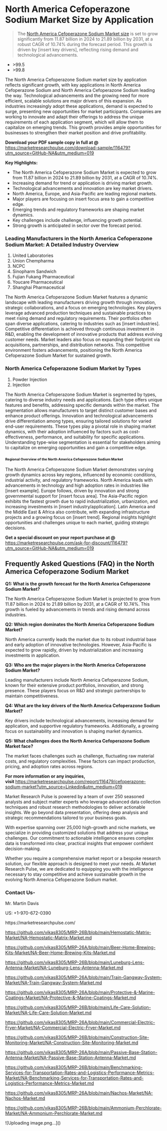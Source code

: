 
<h1>North America Cefoperazone Sodium Market&nbsp;Size by Application</h1><blockquote><p>The <a href="https://marketresearchpulse.com/download-sample/116479?utm_source=GitHub-NA&amp;utm_medium=019">North America Cefoperazone Sodium Market size</a> is set to grow significantly from 11.87 billion in 2024 to 21.89 billion by 2031, at a robust CAGR of 10.74% during the forecast period. This growth is driven by [insert key drivers], reflecting rising demand and technological advancements.</p></blockquote><ul><li>>99.5<li> >99.8</li></ul><p>The North America Cefoperazone Sodium market size by application reflects significant growth, with key applications in North America Cefoperazone Sodium and North America Cefoperazone Sodium leading the way. Technological advancements and the growing need for more efficient, scalable solutions are major drivers of this expansion. As industries increasingly adopt these applications, demand is expected to surge, presenting new opportunities for market participants. Companies are working to innovate and adapt their offerings to address the unique requirements of each application segment, which will allow them to capitalize on emerging trends. This growth provides ample opportunities for businesses to strengthen their market position and drive profitability.</p><p><strong>Download your PDF sample copy in full at @ </strong><a href="https://marketresearchpulse.com/download-sample/116479?utm_source=GitHub-NA&amp;utm_medium=019">https://marketresearchpulse.com/download-sample/116479?utm_source=GitHub-NA&amp;utm_medium=019</a></p><p><strong>Key Highlights: </strong></p><ul><li>The North America Cefoperazone Sodium Market is expected to grow from 11.87 billion in 2024 to 21.89 billion by 2031, at a CAGR of 10.74%.</li><li>Increasing demand for trend or application is driving market growth.</li><li>Technological advancements and innovation are key market drivers.</li><li>North America, Europe, and Asia-Pacific are leading regional markets.</li><li>Major players are focusing on insert focus area to gain a competitive edge.</li><li>Emerging trends and regulatory frameworks are shaping market dynamics.</li><li>Key challenges include challenge, influencing growth potential.</li><li>Strong growth is anticipated in sector over the forecast period.</li></ul><h3>Leading Manufacturers in the North America Cefoperazone Sodium Market: A Detailed Industry Overview</h3><ol><li>United Laboratories</li><li>Union Chempharma</li><li>NCPC</li><li>Sinopharm Sandwich</li><li>Fujian Fukang Pharmaceutical</li><li>Youcare Pharmaceutical</li><li>Shanghai Pharmaceutical</li></ol><div class="flex max-w-full flex-col flex-grow"><div class="min-h-8 text-message flex w-full flex-col items-end gap-2 whitespace-normal break-words [.text-message+&amp;]:mt-5" dir="auto" data-message-author-role="assistant" data-message-id="fd8432e4-4910-450d-b182-61b7bfb0a01f" data-message-model-slug="gpt-4o"><div class="flex w-full flex-col gap-1 empty:hidden first:pt-[3px]"><div class="markdown prose w-full break-words dark:prose-invert light"><p>The North America Cefoperazone Sodium Market features a dynamic landscape with leading manufacturers driving growth through innovation, strategic collaborations, and a focus on emerging technologies. Key players leverage advanced production techniques and sustainable practices to meet rising demand and regulatory requirements. Their portfolios often span diverse applications, catering to industries such as [insert industries]. Competitive differentiation is achieved through continuous investment in R&amp;D, enabling the development of innovative products that address evolving customer needs. Market leaders also focus on expanding their footprint via acquisitions, partnerships, and distribution networks. This competitive environment fosters advancements, positioning the North America Cefoperazone Sodium Market for sustained growth.</p></div></div></div></div><h3>North America Cefoperazone Sodium Market by Types</h3><ol><li>Powder Injection<li> Injection</li></ol><div class="flex max-w-full flex-col flex-grow"><div class="min-h-8 text-message flex w-full flex-col items-end gap-2 whitespace-normal break-words [.text-message+&amp;]:mt-5" dir="auto" data-message-author-role="assistant" data-message-id="084470be-0bb7-4664-bddf-5156b4f41249" data-message-model-slug="gpt-4o-mini"><div class="flex w-full flex-col gap-1 empty:hidden first:pt-[3px]"><div class="markdown prose w-full break-words dark:prose-invert light"><p>The North America Cefoperazone Sodium Market is segmented by types, catering to diverse industry needs and applications. Each type offers unique features and benefits, addressing specific demands within the market. The segmentation allows manufacturers to target distinct customer bases and enhance product offerings. Innovation and technological advancements drive differentiation among types, ensuring tailored solutions for varied end-user requirements. These types play a pivotal role in shaping market dynamics, with their adoption influenced by factors such as cost-effectiveness, performance, and suitability for specific applications. Understanding type-wise segmentation is essential for stakeholders aiming to capitalize on emerging opportunities and gain a competitive edge.</p></div></div></div></div><h3><span style="font-size: 11px;">Regional Overview of the North America Cefoperazone Sodium Market</span></h3><div class="flex max-w-full flex-col flex-grow"><div class="min-h-8 text-message flex w-full flex-col items-end gap-2 whitespace-normal break-words [.text-message+&amp;]:mt-5" dir="auto" data-message-author-role="assistant" data-message-id="e9038762-ce64-4e30-91c9-9bd413514231" data-message-model-slug="gpt-4o-mini"><div class="flex w-full flex-col gap-1 empty:hidden first:pt-[3px]"><div class="markdown prose w-full break-words dark:prose-invert light"><p>The North America Cefoperazone Sodium Market demonstrates varying growth dynamics across key regions, influenced by economic conditions, industrial activity, and regulatory frameworks. North America leads with advancements in technology and high adoption rates in industries like [insert example]. Europe follows, driven by innovation and strong governmental support for [insert focus area]. The Asia-Pacific region exhibits the fastest growth due to rapid industrialization, urbanization, and increasing investments in [insert industry/application]. Latin America and the Middle East &amp; Africa also contribute, with expanding infrastructure projects and a growing focus on [insert trend]. Regional insights highlight opportunities and challenges unique to each market, guiding strategic decisions.</p></div></div></div></div><p><strong>Get a special discount on your report purchase at @ </strong><a href="https://marketresearchpulse.com/ask-for-discount/116479?utm_source=GitHub-NA&amp;utm_medium=019">https://marketresearchpulse.com/ask-for-discount/116479?utm_source=GitHub-NA&amp;utm_medium=019</a></p><h2>Frequently Asked Questions (FAQ) in the North America Cefoperazone Sodium Market</h2><p><strong>Q1: What is the growth forecast for the North America Cefoperazone Sodium Market?</strong></p><p>The North America Cefoperazone Sodium Market is projected to grow from 11.87 billion in 2024 to 21.89 billion by 2031, at a CAGR of 10.74%. This growth is fueled by advancements in trends and rising demand across industries.</p><p><strong>Q2: Which region dominates the North America Cefoperazone Sodium Market?</strong></p><p>North America currently leads the market due to its robust industrial base and early adoption of innovative technologies. However, Asia-Pacific is expected to grow rapidly, driven by industrialization and increasing investments in application.</p><p><strong>Q3: Who are the major players in the North America Cefoperazone Sodium Market?</strong></p><p>Leading manufacturers include North America Cefoperazone Sodium, known for their extensive product portfolios, innovation, and strong presence. These players focus on R&amp;D and strategic partnerships to maintain competitiveness.</p><p><strong>Q4: What are the key drivers of the North America Cefoperazone Sodium Market?</strong></p><p>Key drivers include technological advancements, increasing demand for application, and supportive regulatory frameworks. Additionally, a growing focus on sustainability and innovation is shaping market dynamics.</p><p><strong>Q5: What challenges does the North America Cefoperazone Sodium Market face?</strong></p><p>The market faces challenges such as challenge, fluctuating raw material costs, and regulatory complexities. These factors can impact production, pricing, and adoption rates across regions.</p><p><strong>For more information or any inquiries, visit&nbsp;</strong><a href="https://marketresearchpulse.com/report/116479/cefoperazone-sodium-market?utm_source=Linkedin&utm_medium=019">https://marketresearchpulse.com/report/116479/cefoperazone-sodium-market?utm_source=Linkedin&utm_medium=019</a></p><p>Market Research Pulse is powered by a team of over 250 seasoned analysts and subject matter experts who leverage advanced data collection techniques and robust research methodologies to deliver actionable insights. We go beyond data presentation, offering deep analysis and strategic recommendations tailored to your business goals.</p><p>With expertise spanning over 25,000 high-growth and niche markets, we specialize in providing customized solutions that address your unique challenges. Our commitment to actionable intelligence ensures complex data is transformed into clear, practical insights that empower confident decision-making.</p><p>Whether you require a comprehensive market report or a bespoke research solution, our flexible approach is designed to meet your needs. At Market Research Pulse, we are dedicated to equipping you with the intelligence necessary to stay competitive and achieve sustainable growth in the evolving North America Cefoperazone Sodium market.</p><h3><strong>Contact Us-</strong></h3><p>Mr. Martin Davis</p><p>US: +1-970-672-0390</p><p>https://marketresearchpulse.com/</p><p><a href="https://github.com/vikas8305/MRP-26B/blob/main/Hemostatic-Matrix-Market/NA-Hemostatic-Matrix-Market.md">https://github.com/vikas8305/MRP-26B/blob/main/Hemostatic-Matrix-Market/NA-Hemostatic-Matrix-Market.md</a></p><p><a href="https://github.com/vikas8305/MRP-26A/blob/main/Beer-Home-Brewing-Kits-Market/NA-Beer-Home-Brewing-Kits-Market.md">https://github.com/vikas8305/MRP-26A/blob/main/Beer-Home-Brewing-Kits-Market/NA-Beer-Home-Brewing-Kits-Market.md</a></p><p><a href="https://github.com/vikas8305/MRP-26B/blob/main/Luneburg-Lens-Antenna-Market/NA-Luneburg-Lens-Antenna-Market.md">https://github.com/vikas8305/MRP-26B/blob/main/Luneburg-Lens-Antenna-Market/NA-Luneburg-Lens-Antenna-Market.md</a></p><p><a href="https://github.com/vikas8305/MRP-26A/blob/main/Train-Gangway-System-Market/NA-Train-Gangway-System-Market.md">https://github.com/vikas8305/MRP-26A/blob/main/Train-Gangway-System-Market/NA-Train-Gangway-System-Market.md</a></p><p><a href="https://github.com/vikas8305/MRP-26A/blob/main/Protective-&-Marine-Coatings-Market/NA-Protective-&-Marine-Coatings-Market.md">https://github.com/vikas8305/MRP-26A/blob/main/Protective-&-Marine-Coatings-Market/NA-Protective-&-Marine-Coatings-Market.md</a></p><p><a href="https://github.com/vikas8305/MRP-26B/blob/main/Life-Care-Solution-Market/NA-Life-Care-Solution-Market.md">https://github.com/vikas8305/MRP-26B/blob/main/Life-Care-Solution-Market/NA-Life-Care-Solution-Market.md</a></p><p><a href="https://github.com/vikas8305/MRP-26A/blob/main/Commercial-Electric-Fryer-Market/NA-Commercial-Electric-Fryer-Market.md">https://github.com/vikas8305/MRP-26A/blob/main/Commercial-Electric-Fryer-Market/NA-Commercial-Electric-Fryer-Market.md</a></p><p><a href="https://github.com/vikas8305/MRP-26B/blob/main/Construction-Site-Monitoring-Market/NA-Construction-Site-Monitoring-Market.md">https://github.com/vikas8305/MRP-26B/blob/main/Construction-Site-Monitoring-Market/NA-Construction-Site-Monitoring-Market.md</a></p><p><a href="https://github.com/vikas8305/MRP-26A/blob/main/Passive-Base-Station-Antenna-Market/NA-Passive-Base-Station-Antenna-Market.md">https://github.com/vikas8305/MRP-26A/blob/main/Passive-Base-Station-Antenna-Market/NA-Passive-Base-Station-Antenna-Market.md</a></p><p><a href="https://github.com/vikas8305/MRP-26B/blob/main/Benchmarking-Services-for-Transportation-Rates-and-Logistics-Performance-Metrics-Market/NA-Benchmarking-Services-for-Transportation-Rates-and-Logistics-Performance-Metrics-Market.md">https://github.com/vikas8305/MRP-26B/blob/main/Benchmarking-Services-for-Transportation-Rates-and-Logistics-Performance-Metrics-Market/NA-Benchmarking-Services-for-Transportation-Rates-and-Logistics-Performance-Metrics-Market.md</a></p><p><a href="https://github.com/vikas8305/MRP-26A/blob/main/Nachos-Market/NA-Nachos-Market.md">https://github.com/vikas8305/MRP-26A/blob/main/Nachos-Market/NA-Nachos-Market.md</a></p><p><a href="https://github.com/vikas8305/MRP-26B/blob/main/Ammonium-Perchlorate-Market/NA-Ammonium-Perchlorate-Market.md">https://github.com/vikas8305/MRP-26B/blob/main/Ammonium-Perchlorate-Market/NA-Ammonium-Perchlorate-Market.md</a></p>
![Uploading image.png…]()
